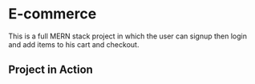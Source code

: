# E-commerce 

This is a full MERN stack project in which the user can signup then login and add items to his cart and checkout.

## Project in Action

